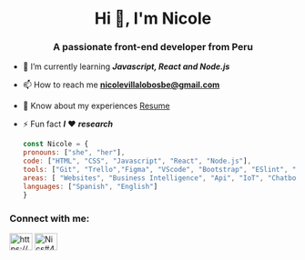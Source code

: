 <!-- ### Hi there 👋 -->

<!--
**VillalobosNicole/VillalobosNicole** is a ✨ _special_ ✨ repository because its `README.md` (this file) appears on your GitHub profile.

Here are some ideas to get you started:

- 🔭 I’m currently working on ...
- 🌱 I’m currently learning ...
- 👯 I’m looking to collaborate on ...
- 🤔 I’m looking for help with ...
- 💬 Ask me about ...
- 📫 How to reach me: ...
- 😄 Pronouns: ...
- ⚡ Fun fact: ...
-->
<h1 align="center">Hi 👋, I'm Nicole</h1>
<h3 align="center">A passionate front-end developer from Peru</h3>

- 🌱 I’m currently learning **_Javascript, React and Node.js_**

- 📫 How to reach me **nicolevillalobosbe@gmail.com**

- 📄 Know about my experiences [Resume](https://drive.google.com/file/d/1Csli9H0Tecm9a8mqC5g5PpI-EM338zgV/view?usp=sharing)

- ⚡ Fun fact **_I_** ❤ **_research_**


  ```javascript
  const Nicole = {
  pronouns: ["she", "her"],
  code: ["HTML", "CSS", "Javascript", "React", "Node.js"], 
  tools: ["Git", "Trello","Figma", "VScode", "Bootstrap", "ESlint", "Sass", "Gatsby"],
  areas: [ "Websites", "Business Intelligence", "Api", "IoT", "Chatbots", "Mobile"],
  languages: ["Spanish", "English"]
  }
   ```
<!-- <p align="left"> <a href="https://www.w3schools.com/css/" target="_blank"> <img src="https://raw.githubusercontent.com/devicons/devicon/master/icons/css3/css3-original-wordmark.svg" alt="css3" width="40" height="40"/> </a> <a href="https://www.figma.com/" target="_blank"> <img src="https://www.vectorlogo.zone/logos/figma/figma-icon.svg" alt="figma" width="40" height="40"/> </a> <a href="https://firebase.google.com/" target="_blank"> <img src="https://www.vectorlogo.zone/logos/firebase/firebase-icon.svg" alt="firebase" width="40" height="40"/> </a> <a href="https://www.gatsbyjs.com/" target="_blank"> <img src="https://www.vectorlogo.zone/logos/gatsbyjs/gatsbyjs-icon.svg" alt="gatsby" width="40" height="40"/> </a> <a href="https://git-scm.com/" target="_blank"> <img src="https://www.vectorlogo.zone/logos/git-scm/git-scm-icon.svg" alt="git" width="40" height="40"/> </a> <a href="https://www.w3.org/html/" target="_blank"> <img src="https://raw.githubusercontent.com/devicons/devicon/master/icons/html5/html5-original-wordmark.svg" alt="html5" width="40" height="40"/> </a> <a href="https://developer.mozilla.org/en-US/docs/Web/JavaScript" target="_blank"> <img src="https://raw.githubusercontent.com/devicons/devicon/master/icons/javascript/javascript-original.svg" alt="javascript" width="40" height="40"/> </a> <a href="https://nodejs.org" target="_blank"> <img src="https://raw.githubusercontent.com/devicons/devicon/master/icons/nodejs/nodejs-original-wordmark.svg" alt="nodejs" width="40" height="40"/> </a> <a href="https://reactjs.org/" target="_blank"> <img src="https://raw.githubusercontent.com/devicons/devicon/master/icons/react/react-original-wordmark.svg" alt="react" width="40" height="40"/> </a> </p> -->

<h3 align="left">Connect with me:</h3>
<p align="left">
<a href="https://linkedin.com/in/https://www.linkedin.com/in/nicole-villalobos-becerra/" target="blank"><img align="center" src="https://raw.githubusercontent.com/rahuldkjain/github-profile-readme-generator/master/src/images/icons/Social/linked-in-alt.svg" alt="https://www.linkedin.com/in/nicole-villalobos-becerra/" height="30" width="40" /></a>
<a href="https://discord.gg/Nics#4145" target="blank"><img align="center" src="https://raw.githubusercontent.com/rahuldkjain/github-profile-readme-generator/master/src/images/icons/Social/discord.svg" alt="Nics#4145" height="30" width="40" /></a>
</p>

<!-- <h3 align="left">Languages and Tools:</h3> -->

